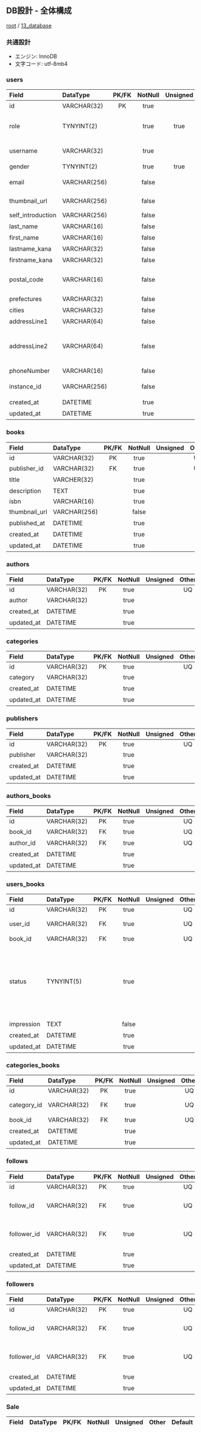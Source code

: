 ## DB設計 - 全体構成

[root](./../../README.md) 
/ [13_database](./db_design.md)

### 共通設計

* エンジン: InnoDB
* 文字コード: utf-8mb4

### users

|       Field       |   DataType   | PK/FK | NotNull | Unsigned | Other | Default |         Explanation          |               Validation               |
| :---------------- | :----------- | :---: | :-----: | :------: | :---: | :------ | :--------------------------- | :------------------------------------- |
| id                | VARCHAR(32)  |  PK   |  true   |         |  UQ   |         | ユーザーID                   |                                        |
| role              | TYNYINT(2)   |       |  true   |  true     |       |         | 0: 利用者 / 1: 開発者 / 2: 管理者　|                                        |
| username          | VARCHAR(32)  |       |  true   |          |       |         | ニックネーム                 |                                        |
| gender            | TYNYINT(2)       |       |  true   |   true   |       | 0       | 性別                         |                                        |
| email             | VARCHAR(256) |       |  false  |          |  UQ   |         | メールアドレス               | Format: Email                          |
| thumbnail_url     | VARCHAR(256) |       |  false  |          |       |         | サムネイル                   | Format: base64                         |
| self_introduction | VARCHAR(256) |       |  false  |          |       |         | 自己紹介                     |                                        |
| last_name         | VARCHAR(16)  |       |  false  |          |       |         | 名字（漢字)                  |                                        |
| first_name        | VARCHAR(16)  |       |  false  |          |       |         | 名前（漢字)                  |                                        |
| lastname_kana     | VARCHAR(32)  |       |  false  |          |       |         | 名前（かな)                  |                                        |
| firstname_kana    | VARCHAR(32)  |       |  false  |          |       |         | 名前（かな)                  |                                        |
| postal_code       | VARCHAR(16)  |       |  false  |          |       |         | 郵便番号                     | xxx-xxxx　ハイフン無し                 |
| prefectures       | VARCHAR(32)  |       |  false  |          |       |         | 都道府県                     |                                        |
| cities            | VARCHAR(32)  |       |  false  |          |       |         | 市町村                       |                                        |
| addressLine1      | VARCHAR(64)  |       |  false  |          |       |         | 番地・丁目                   |                                        |
| addressLine2      | VARCHAR(64)  |       |  false  |          |       |         | マンション・ビル名・部屋番号        |                                        |
| phoneNumber       | VARCHAR(16)  |       |  false  |          |       |         | 電話番号                     |                       |
| instance_id       | VARCHAR(256) |       |  false  |          |       |         | 端末ID                       | NNにするか検討中                       |
| created_at        | DATETIME     |       |  true   |          |       |         | 登録日時                     |                                        |
| updated_at        | DATETIME     |       |  true   |          |       |         | 更新日時                     |                                        |

### books

|   Field       |  DataType   | PK/FK | NotNull | Unsigned |     Other     | Default | Explanation  |                   Validation                    |
| :---------    | :---------  | :---: | :-----: | :------: | :-----------: | :------ | :----------  | :---------------------------------------------- |
| id            | VARCHAR(32) |  PK   |  true   |          |      UQ       |         | ID           |                                                 |
| publisher_id  | VARCHAR(32) |  FK   |  true   |          |      UQ       |         | 出版社ID      |                                                 |
| title         | VARCHER(32) |       |  true   |          |               |         | タイトル      |                                                 |
| description   | TEXT        |       |  true   |          |               |         | 説明          |                                                 |
| isbn          | VARCHAR(16) |       |  true   |          |               |         | ID            |                                                 |
| thumbnail_url | VARCHAR(256)|       |  false  |          |               |         | サムネイル     |                                                 |
| published_at  | DATETIME    |       |  true   |          |               |         | 発売日         |                                                 |
| created_at    | DATETIME    |       |  true   |          |               |         | 登録日時       |                                                 |
| updated_at    | DATETIME    |       |  true   |          |               |         | 更新日時       |                                                 |

### authors

|   Field       |  DataType   | PK/FK | NotNull | Unsigned |     Other     | Default | Explanation  |                   Validation                    |
| :---------    | :---------  | :---: | :-----: | :------: | :-----------: | :------ | :----------  | :---------------------------------------------- |
| id            | VARCHAR(32)  |  PK   |  true   |         |      UQ       |         | ID           |                                                 |
| author        | VARCHAR(32) |       |  true   |          |               |         | 著書　        |                                                 |
| created_at    | DATETIME    |       |  true   |          |               |         | 登録日時       |                                                 |
| updated_at    | DATETIME    |       |  true   |          |               |         | 更新日時       |                                                 |

### categories
|   Field       |  DataType   | PK/FK | NotNull | Unsigned |     Other     | Default | Explanation  |                   Validation                    |
| :---------    | :---------  | :---: | :-----: | :------: | :-----------: | :------ | :----------  | :---------------------------------------------- |
| id            | VARCHAR(32)  |  PK   |  true   |         |      UQ       |         | ID           |                                                 |
| category      | VARCHAR(32) |       |  true   |          |               |         | カテゴリー    |                                                 |
| created_at    | DATETIME    |       |  true   |          |               |         | 登録日時       |                                                 |
| updated_at    | DATETIME    |       |  true   |          |               |         | 更新日時       |                                                 |

### publishers
|   Field       |  DataType   | PK/FK | NotNull | Unsigned |     Other     | Default | Explanation  |                   Validation                    |
| :---------    | :---------  | :---: | :-----: | :------: | :-----------: | :------ | :----------  | :---------------------------------------------- |
| id            | VARCHAR(32)  |  PK   |  true   |         |      UQ       |         | ID           |                                                 |
| publisher     | VARCHAR(32) |       |  true   |          |               |         | 出版社　　    |                                                 |
| created_at    | DATETIME    |       |  true   |          |               |         | 登録日時       |                                                 |
| updated_at    | DATETIME    |       |  true   |          |               |         | 更新日時       |                                                 |

### authors_books
|   Field       |  DataType   | PK/FK | NotNull | Unsigned |     Other     | Default | Explanation  |                   Validation                    |
| :---------    | :---------  | :---: | :-----: | :------: | :-----------: | :------ | :----------  | :---------------------------------------------- |
| id            | VARCHAR(32) |  PK   |  true   |         |      UQ       |         | ID           |                                                 |
| book_id       | VARCHAR(32) |  FK   |  true   |          |     UQ        |         | 本ID         |                                                　 |
| author_id     | VARCHAR(32) |  FK   |  true   |          |     UQ        |         | 著書ID  　    |                                                　 |
| created_at    | DATETIME    |       |  true   |          |               |         | 登録日時       |                                                 |
| updated_at    | DATETIME    |       |  true   |          |               |         | 更新日時       |                                                 |

### users_books
|   Field       |  DataType   | PK/FK | NotNull | Unsigned |     Other     | Default | Explanation  |                   Validation                    |
| :---------    | :---------  | :---: | :-----: | :------: | :-----------: | :------ | :----------  | :---------------------------------------------- |
| id            | VARCHAR(32)  |  PK   |  true   |         |      UQ       |         | ID           |                                                 |
| user_id       | VARCHAR(32)  |  FK   |  true   |         |      UQ       |         | ユーザーID  　 |                                                |
| book_id       | VARCHAR(32)  |  FK   |  true   |         |      UQ       |         | 本ID       　 |                                                |
| status        | TYNYINT(5)   |       |  true   |          |               |         | 本のステータス(0: 未読 / 1: 読んだ/2: 読んでる/3: 積読/4: 手放したい/5: 欲しい)| |   
| impression    | TEXT        |       |  false   |          |               |         | 感想          |                                                 |
| created_at    | DATETIME    |       |  true   |          |               |         | 登録日時       |                                                 |
| updated_at    | DATETIME    |       |  true   |          |               |         | 更新日時       |                                                 |

### categories_books
|   Field       |  DataType   | PK/FK | NotNull | Unsigned |     Other     | Default | Explanation  |                   Validation                    |
| :---------    | :---------  | :---: | :-----: | :------: | :-----------: | :------ | :----------  | :---------------------------------------------- |
| id            | VARCHAR(32) |  PK   |  true   |          |      UQ       |         | ID           |                                                 |
| category_id   | VARCHAR(32)  |  FK   |  true   |         |      UQ       |         | カテゴリーID  |                                                |
| book_id       | VARCHAR(32)  |  FK   |  true   |         |     UQ          |         | 本ID       　 |                                                |
| created_at    | DATETIME    |       |  true   |          |               |         | 登録日時       |                                                 |
| updated_at    | DATETIME    |       |  true   |          |               |         | 更新日時       |                                                 |

### follows

|    Field    |  DataType  | PK/FK | NotNull | Unsigned | Other |         Default          |        Explanation       | Validation |
| :---------- | :--------- | :---: | :-----: | :------: | :---: | :----------------------- | :----------------------  | ---------- |
| id          | VARCHAR(32)|  PK   |  true   |           |  UQ   |                          | ID                       |　          |
| follow_id | VARCHAR(32) |  FK   |  true   |          |  UQ   |                          | フォローするユーザーID     |            |
| follower_id | VARCHAR(32) |  FK   |  true   |          |  UQ   |                          | フォローされるユーザーID   |            |
| created_at  | DATETIME   |       |  true   |          |       |                          | 登録日時                  |            |
| updated_at  | DATETIME   |       |  true   |          |       |                          | 更新日時                  |            |

### followers

|    Field    |  DataType  | PK/FK | NotNull | Unsigned | Other |         Default          | Explanation | Validation |
| :---------- | :--------- | :---: | :-----: | :------: | :---: | :----------------------- | :---------- | ---------- |
| id          | VARCHAR(32)|  PK   |  true   |          |  UQ   |                          | ID                       |　          |
| follow_id | VARCHAR(32) |  FK   |  true   |         |  UQ  |                          | フォローするユーザーID     |            |
| follower_id | VARCHAR(32) |  FK   |  true   |         |  UQ  |                          | フォローされるユーザーID   |            |
| created_at  | DATETIME   |       |  true   |          |       |                          | 登録日時                  |            |
| updated_at  | DATETIME   |       |  true   |          |       |                          | 更新日時                  |            |

### Sale

| Field | DataType | PK/FK | NotNull | Unsigned | Other | Default | Explanation | Validation |
| :---- | :------- | :---: | :-----: | :------: | :---: | :------ | :---------- | ---------- |
